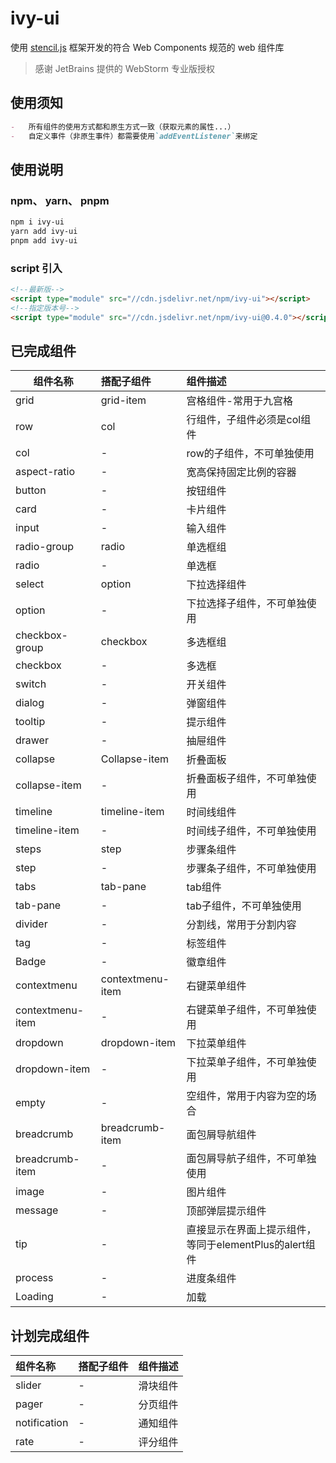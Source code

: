 # ivy-ui

使用 [stencil.js](https://stenciljs.com/) 框架开发的符合 Web Components 规范的 web 组件库

> 感谢 JetBrains 提供的 WebStorm 专业版授权

## 使用须知

```md
-   所有组件的使用方式都和原生方式一致（获取元素的属性...）
-   自定义事件（非原生事件）都需要使用`addEventListener`来绑定
```

## 使用说明

### npm、 yarn、 pnpm

```bash
npm i ivy-ui
yarn add ivy-ui
pnpm add ivy-ui
```

### script 引入

```html
<!--最新版-->
<script type="module" src="//cdn.jsdelivr.net/npm/ivy-ui"></script>
<!--指定版本号-->
<script type="module" src="//cdn.jsdelivr.net/npm/ivy-ui@0.4.0"></script>
```

## 已完成组件

| 组件名称             | 搭配子组件            | 组件描述                                 |
|------------------|:-----------------|:-------------------------------------|
| grid             | grid-item        | 宫格组件-常用于九宫格                          |
| row              | col              | 行组件，子组件必须是col组件                      |
| col              | -                | row的子组件，不可单独使用                       |
| aspect-ratio     | -                | 宽高保持固定比例的容器                          |
| button           | -                | 按钮组件                                 |
| card             | -                | 卡片组件                                 |
| input            | -                | 输入组件                                 |
| radio-group      | radio            | 单选框组                                 |
| radio            | -                | 单选框                                  |
| select           | option           | 下拉选择组件                               |
| option           | -                | 下拉选择子组件，不可单独使用                       |
| checkbox-group   | checkbox         | 多选框组                                 |
| checkbox         | -                | 多选框                                  |
| switch           | -                | 开关组件                                 |
| dialog           | -                | 弹窗组件                                 |
| tooltip          | -                | 提示组件                                 |
| drawer           | -                | 抽屉组件                                 |
| collapse         | Collapse-item    | 折叠面板                                 |
| collapse-item    | -                | 折叠面板子组件，不可单独使用                       |
| timeline         | timeline-item    | 时间线组件                                |
| timeline-item    | -                | 时间线子组件，不可单独使用                        |
| steps            | step             | 步骤条组件                                |
| step             | -                | 步骤条子组件，不可单独使用                        |
| tabs             | tab-pane         | tab组件                                |
| tab-pane         | -                | tab子组件，不可单独使用                        |
| divider          | -                | 分割线，常用于分割内容                          |
| tag              | -                | 标签组件                                 |
| Badge            | -                | 徽章组件                                 |
| contextmenu      | contextmenu-item | 右键菜单组件                               |
| contextmenu-item | -                | 右键菜单子组件，不可单独使用                       |
| dropdown         | dropdown-item    | 下拉菜单组件                               |
| dropdown-item    | -                | 下拉菜单子组件，不可单独使用                       |
| empty            | -                | 空组件，常用于内容为空的场合                       |
| breadcrumb       | breadcrumb-item  | 面包屑导航组件                              |
| breadcrumb-item  | -                | 面包屑导航子组件，不可单独使用                      |
| image            | -                | 图片组件                                 |
| message          | -                | 顶部弹层提示组件                             |
| tip              | -                | 直接显示在界面上提示组件，等同于elementPlus的alert组件  |
| process          | -                | 进度条组件                                |
| Loading          | -                | 加载                                   |


## 计划完成组件

| 组件名称         | 搭配子组件 | 组件描述 |
|:-------------|:------|:-----|
| slider       | -     | 滑块组件 |
| pager        | -     | 分页组件 |
| notification | -     | 通知组件 |
| rate         | -     | 评分组件 |
